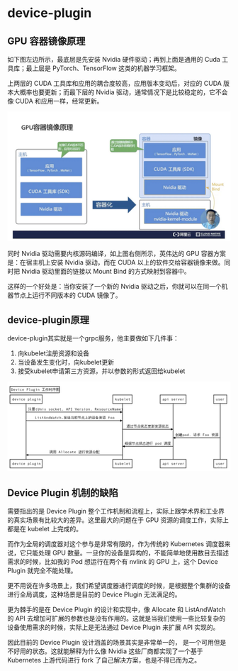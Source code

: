 # device-plugin

## GPU 容器镜像原理

如下图左边所示，最底层是先安装 Nvidia 硬件驱动；再到上面是通用的 Cuda 工具库；最上层是 PyTorch、TensorFlow 这类的机器学习框架。

上两层的 CUDA 工具库和应用的耦合度较高，应用版本变动后，对应的 CUDA 版本大概率也要更新；而最下层的 Nvidia 驱动，通常情况下是比较稳定的，它不会像 CUDA 和应用一样，经常更新。

![](image/2022-10-23-15-45-41.png)

同时 Nvidia 驱动需要内核源码编译，如上图右侧所示，英伟达的 GPU 容器方案是：在宿主机上安装 Nvidia 驱动，而在 CUDA 以上的软件交给容器镜像来做。同时把 Nvidia 驱动里面的链接以 Mount Bind 的方式映射到容器中。

这样的一个好处是：当你安装了一个新的 Nvidia 驱动之后，你就可以在同一个机器节点上运行不同版本的 CUDA 镜像了。

## device-plugin原理

device-plugin其实就是一个grpc服务，他主要做如下几件事：

1. 向kubelet注册资源和设备
2. 当设备发生变化时，向kubelet更新
3. 接受kubelet申请第三方资源，并以参数的形式返回给kubelet

![](image/2022-10-23-15-24-14.png)

## Device Plugin 机制的缺陷

需要指出的是 Device Plugin 整个工作机制和流程上，实际上跟学术界和工业界的真实场景有比较大的差异。这里最大的问题在于 GPU 资源的调度工作，实际上都是在 kubelet 上完成的。

而作为全局的调度器对这个参与是非常有限的，作为传统的 Kubernetes 调度器来说，它只能处理 GPU 数量。一旦你的设备是异构的，不能简单地使用数目去描述需求的时候，比如我的 Pod 想运行在两个有 nvlink 的 GPU 上，这个 Device Plugin 就完全不能处理。

更不用说在许多场景上，我们希望调度器进行调度的时候，是根据整个集群的设备进行全局调度，这种场景是目前的 Device Plugin 无法满足的。

更为棘手的是在 Device Plugin 的设计和实现中，像 Allocate 和 ListAndWatch 的 API 去增加可扩展的参数也是没有作用的。这就是当我们使用一些比较复杂的设备使用需求的时候，实际上是无法通过 Device Plugin 来扩展 API 实现的。

因此目前的 Device Plugin 设计涵盖的场景其实是非常单一的， 是一个可用但是不好用的状态。这就能解释为什么像 Nvidia 这些厂商都实现了一个基于 Kubernetes 上游代码进行 fork 了自己解决方案，也是不得已而为之。